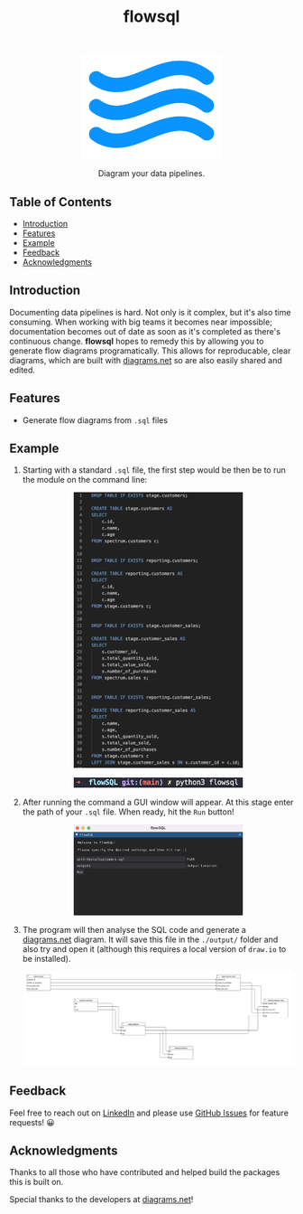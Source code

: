 <h1 align="center">flowsql</h1> <br>
<p align="center">
  <a href="">
    <img alt="flowsql" title="flowsql" src="images/logo.png" width="250">
  </a>
</p>

<p align="center">
  Diagram your data pipelines.
</p>

## Table of Contents

- [Introduction](#introduction)
- [Features](#features)
- [Example](#example)
- [Feedback](#feedback)
- [Acknowledgments](#acknowledgments)

## Introduction

Documenting data pipelines is hard. Not only is it complex, but it's also time consuming. When working with big teams it becomes near impossible; documentation becomes out of date as soon as it's completed as there's continuous change. **flowsql** hopes to remedy this by allowing you to generate flow diagrams programatically. This allows for reproducable, clear diagrams, which are built with [diagrams.net](diagrams.net) so are also easily shared and edited.


## Features

* Generate flow diagrams from `.sql` files


## Example

1. Starting with a standard `.sql` file, the first step would be then be to run the module on the command line:

    <p align="center">
    <img src = "images/example-sql.png" width=300>
    </p>

    <p align="center">
    <img src = "images/example-terminal.png" width=300>
    </p>

1. After running the command a GUI window will appear. At this stage enter the path of your `.sql` file. When ready, hit the `Run` button!

    <p align="center">
    <img src = "images/example-gui.png" width=300>
    </p>

1. The program will then analyse the SQL code and generate a [diagrams.net](diagrams.net) diagram. It will save this file in the `./output/` folder and also try and open it (although this requires a local version of `draw.io` to be installed).

    <p align="center">
    <img src = "images/example-diagram.png" width=900>
    </p>




## Feedback

Feel free to reach out on [LinkedIn](https://www.linkedin.com/in/dominic-herriott/) and please use [GitHub Issues](https://github.com/domherriott/flowsql/issues) for feature requests! :grinning:

## Acknowledgments

Thanks to all those who have contributed and helped build the packages this is built on.

Special thanks to the developers at [diagrams.net](diagrams.net)!
